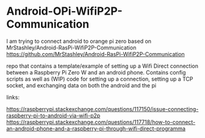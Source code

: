 # Android-OPi-WifiP2P-Communication
I am trying to connect android to orange pi zero based on MrStashley/Android-RasPi-WifiP2P-Communication https://github.com/MrStashley/Android-RasPi-WifiP2P-Communication


repo that contains a template/example of setting up a Wifi Direct connection between a Raspberry Pi Zero W and an android phone. Contains config scripts as well as (WIP) code for setting up a connection, setting up a TCP socket, and exchanging data on both the android and the pi

links: 

https://raspberrypi.stackexchange.com/questions/117150/issue-connecting-raspberry-pi-to-android-via-wifi-p2p
https://raspberrypi.stackexchange.com/questions/117718/how-to-connect-an-android-phone-and-a-raspberry-pi-through-wifi-direct-programma


